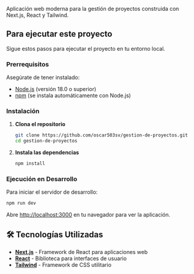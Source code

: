 Aplicación web moderna para la gestión de proyectos construida con Next.js, React y Tailwind.

## Para ejecutar este proyecto

Sigue estos pasos para ejecutar el proyecto en tu entorno local.

### Prerrequisitos

Asegúrate de tener instalado:
- [Node.js](https://nodejs.org/) (versión 18.0 o superior)
- [npm](https://www.npmjs.com/) (se instala automáticamente con Node.js)

### Instalación

1. **Clona el repositorio**
   ```bash
   git clone https://github.com/oscar503sv/gestion-de-proyectos.git
   cd gestion-de-proyectos
   ```

2. **Instala las dependencias**
   ```bash
   npm install
   ```

### Ejecución en Desarrollo

Para iniciar el servidor de desarrollo:

```bash
npm run dev
```

Abre [http://localhost:3000](http://localhost:3000) en tu navegador para ver la aplicación.

## 🛠️ Tecnologías Utilizadas

- **[Next.js](https://nextjs.org/)** - Framework de React para aplicaciones web
- **[React](https://reactjs.org/)** - Biblioteca para interfaces de usuario
- **[Tailwind](https://tailwindcss.com/)** - Framework de CSS utilitario
